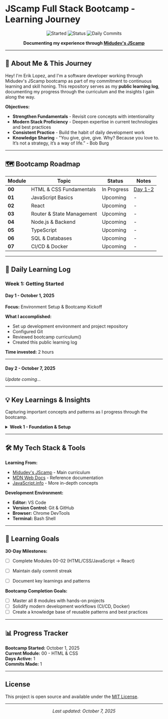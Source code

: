 # JScamp Full Stack Bootcamp - Learning Journey

<div align="center">

![Started](https://img.shields.io/badge/Started-October_2025-blue)
![Status](https://img.shields.io/badge/Status-In_Progress-green)
![Daily Commits](https://img.shields.io/badge/Commitment-Daily_Updates-orange)

**Documenting my experience through [Midudev's JScamp](https://github.com/midudev/jscamp)**

</div>

---

## 👋 About Me & This Journey

Hey! I'm Erik Lopez, and I'm a software developer working through Midudev's JScamp bootcamp as part of my commitment to continuous learning and skill honing. This repository serves as my **public learning log**, documenting my progress through the curriculum and the insights I gain along the way. 

**Objectives:**
- **Strengthen Fundamentals** - Revisit core concepts with intentionality
- **Modern Stack Proficiency** - Deepen expertise in current technologies and best practices
- **Consistent Practice** - Build the habit of daily development work
- **Knowledge Sharing** - "You give, give, give. Why? Because you love to. It’s not a strategy, it’s a way of life.” - Bob Burg

---

## 🗺️ Bootcamp Roadmap

| Module | Topic | Status | Notes |
|--------|-------|--------|-------|
| **00** | HTML & CSS Fundamentals | In Progress | [Day 1-2](#week-1) |
| **01** | JavaScript Basics | Upcoming | - |
| **02** | React | Upcoming | - |
| **03** | Router & State Management | Upcoming | - |
| **04** | Node.js & Backend | Upcoming | - |
| **05** | TypeScript | Upcoming | - |
| **06** | SQL & Databases | Upcoming | - |
| **07** | CI/CD & Docker | Upcoming | - |

---

## 📝 Daily Learning Log

### Week 1: Getting Started

#### Day 1 - October 1, 2025
**Focus:** Environment Setup & Bootcamp Kickoff

**What I accomplished:**
- Set up development environment and project repository
- Configured Git
- Reviewed bootcamp curriculum()
- Created this public learning log

**Time invested:** 2 hours

---

#### Day 2 - October 7, 2025
*Update coming...*

---

## 💡 Key Learnings & Insights

Capturing important concepts and patterns as I progress through the bootcamp.

<details>
<summary><strong>Week 1 - Foundation & Setup</strong></summary>

*Updates coming as I learn...*

</details>

---

## 🛠️ My Tech Stack & Tools

**Learning From:**
- [Midudev's JScamp](https://github.com/midudev/jscamp) - Main curriculum
- [MDN Web Docs](https://developer.mozilla.org/) - Reference documentation
- [JavaScript.info](https://javascript.info/) - More in-depth concepts

**Development Environment:**
- **Editor:** VS Code 
- **Version Control:** Git & GitHub
- **Browser:** Chrome DevTools
- **Terminal:** Bash Shell 

---

## 🎯 Learning Goals

**30-Day Milestones:**
- [ ] Complete Modules 00-02 (HTML/CSS/JavaScript → React)

- [ ] Maintain daily commit streak
- [ ] Document key learnings and patterns

**Bootcamp Completion Goals:**
- [ ] Master all 8 modules with hands-on projects
- [ ] Solidify modern development workflows (CI/CD, Docker)
- [ ] Create a knowledge base of reusable patterns and best practices

---

## 📊 Progress Tracker

**Bootcamp Started:** October 1, 2025  
**Current Module:** 00 - HTML & CSS  
**Days Active:** 1  
**Commits Made:** 1 

---

## License

This project is open source and available under the [MIT License](LICENSE).

---

<div align="center">

*Last updated: October 7, 2025*

</div>